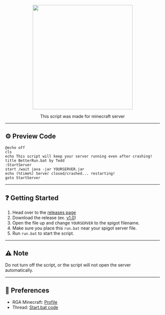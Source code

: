 <p align="center">
  <a href="#"><img width="325" height="340" src="https://cdn.discordapp.com/attachments/1128691851982028911/1136231398194286613/image-removebg-preview.png"></a>

<div align="center">
   This script was made for minecraft server
</div>

---
## ⚙ Preview Code 
```
@echo off
cls
echo This script will keep your server running even after crashing!
title BetterRun.bat by Tedd
:StartServer
start /wait java -jar YOURSERVER.jar
echo (%time%) Server closed/crashed... restarting!
goto StartServer
```

---
## ❓ Getting Started

1. Head over to the [releases page](https://github.com/tedddeptrai/run.bat/releases/)
2. Download the release (ex. [v1.0](https://github.com/tedddeptrai/run.bat/releases/tag/v1.0))
3. Open the file up and change `YOURSERVER` to the spigot filename.
4. Make sure you place this `run.bat` near your spigot server file.
5. Run `run.bat` to start the script.
   
---
## ⚠ Note
Do not turn off the script, or the script will not open the server automatically.

---
## 🎣 Preferences
- RGA Minecraft: [Profile](https://www.spigotmc.org/members/rgaminecraft.70017/)
- Thread: [Start.bat code](https://www.spigotmc.org/threads/start-bat-code.91155/)
